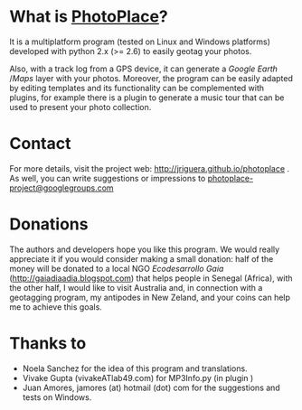 What is [PhotoPlace](http://jriguera.github.io/photoplace)?
===========================================================

It is a multiplatform program (tested on Linux and Windows platforms) 
developed with python 2.x (>= 2.6) to easily geotag your photos. 

Also, with a track log from a GPS device, it can generate a *Google Earth*
/*Maps* layer with your photos. Moreover, the program can be easily adapted 
by editing templates and its functionality can be complemented with plugins, 
for example there is a plugin to generate a music tour that can be used 
to present your photo collection. 


Contact
=======

For more details, visit the project web: http://jriguera.github.io/photoplace . 
As well, you can write suggestions or impressions to photoplace-project@googlegroups.com


Donations
=========

The authors and developers hope you like this program. We would really 
appreciate it if you would consider making a small donation: half of the 
money will be donated to a local NGO *Ecodesarrollo Gaia* 
(http://gaiadiaadia.blogspot.com) that helps people in Senegal (Africa), 
with the other half, I would like to visit Australia and,  in connection 
with a geotagging  program, my antipodes in New Zeland, and your coins 
can help me to achieve this goals.


Thanks to
=========

* Noela Sanchez for the idea of this program and translations.
* Vivake Gupta (vivakeATlab49.com) for MP3Info.py (in plugin <tour>)
* Juan Amores, jamores (at) hotmail (dot) com for the suggestions and tests on Windows.
